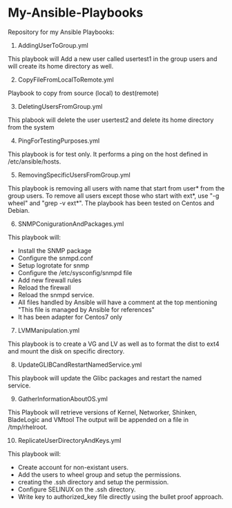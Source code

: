 # My-Ansible-Playbooks
Repository for my Ansible Playbooks:

1. AddingUserToGroup.yml

This playbook will Add a new user called usertest1 in the group users and will create its home directory as well.

2. CopyFileFromLocalToRemote.yml

Playbook to copy from source (local) to dest(remote)

3. DeletingUsersFromGroup.yml

This plabook will delete the user usertest2 and delete its home directory from the system

4. PingForTestingPurposes.yml

This playbook is for test only. It performs a ping on the host defined in /etc/ansible/hosts.

5. RemovingSpecificUsersFromGroup.yml

This playbook is removing all users with name that start from user* from the group users.
To remove all users except those who start with ext*, use "-g wheel" and "grep -v ext*".
The playbook has been tested on Centos and Debian.

6. SNMPConigurationAndPackages.yml

This playbook will: 
- Install the SNMP package 
- Configure the snmpd.conf 
- Setup logrotate for snmp 
- Configure the /etc/sysconfig/snmpd file 
- Add new firewall rules
- Reload the firewall
- Reload the snmpd service.
- All files handled by Ansible will have a comment at the top mentioning "This file is managed by Ansible for references"
- It has been adapter for Centos7 only

7. LVMManipulation.yml

This playbook is to create a VG and LV as well as to format the dist to ext4 and mount the disk on specific directory.

8. UpdateGLIBCandRestartNamedService.yml

This playbook will update the Glibc packages and restart the named service.

9. GatherInformationAboutOS.yml

This Playbook will retrieve versions of Kernel, Networker, Shinken, BladeLogic and VMtool
The output will be appended on a file in /tmp/rhelroot.

10. ReplicateUserDirectoryAndKeys.yml

This playbook will:
- Create account for non-existant users.
- Add the users to wheel group and setup the permissions.
- creating the .ssh directory and setup the permission.
- Configure SELINUX on the .ssh directory.
- Write key to authorized_key file directly using the bullet proof approach.

